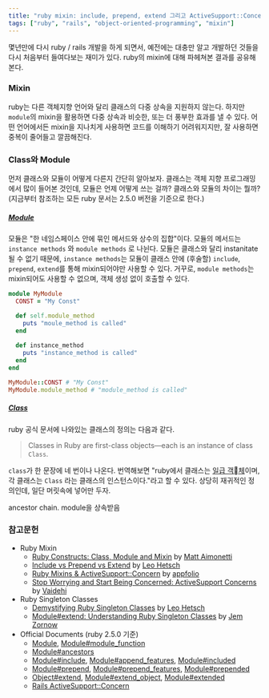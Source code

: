 ```yaml
---
title: "ruby mixin: include, prepend, extend 그리고 ActiveSupport::Concern"
tags: ["ruby", "rails", "object-oriented-programming", "mixin"]
---
```


몇년만에 다시 ruby / rails 개발을 하게 되면서, 예전에는 대충만 알고 개발하던 것들을 다시 처음부터 들여다보는 재미가 있다. ruby의 mixin에 대해 파헤쳐본 결과를 공유해본다.

### Mixin ###

ruby는 다른 객체지향 언어와 달리 클래스의 다중 상속을 지원하지 않는다. 하지만 `module`의 mixin을 활용하면 다중 상속과 비슷한, 또는 더 풍부한 효과를 낼 수 있다. 어떤 언어에서든 mixin을 지나치게 사용하면 코드를 이해하기 어려워지지만, 잘 사용하면 중복이 줄어들고 깔끔해진다. 

### Class와 Module ###

먼저 클래스와 모듈이 어떻게 다른지 간단히 알아보자. 클래스는 객체 지향 프로그래밍에서 많이 들어본 것인데, 모듈은 언제 어떻게 쓰는 걸까? 클래스와 모듈의 차이는 뭘까? (지금부터 참조하는 모든 ruby 문서는 2.5.0 버전을 기준으로 한다.)

##### [Module](https://ruby-doc.org/core-2.5.0/Module.html) #####

모듈은 "한 네임스페이스 안에 묶인 메서드와 상수의 집합"이다. 모듈의 메서드는 `instance methods` 와 `module methods` 로 나뉜다. 모듈은 클래스와 달리 instanitate될 수 없기 때문에,  `instance methods`는 모듈이 클래스 안에 (후술할) `include`, `prepend`, `extend`를 통해 mixin되어야만 사용할 수 있다. 거꾸로, `module methods`는 mixin되어도 사용할 수 없으며, 객체 생성 없이 호출할 수 있다.

```ruby
module MyModule
  CONST = "My Const"

  def self.module_method
    puts "moule_method is called"
  end
  
  def instance_method
    puts "instance_method is called"
  end
end

MyModule::CONST # "My Const" 
MyModule.module_method # "module_method is called"
```

##### [Class](https://ruby-doc.org/core-2.5.0/Class.html) #####

ruby 공식 문서에 나와있는 클래스의 정의는 다음과 같다.

> Classes in Ruby are first-class objects—each is an instance of class `Class`.

`class`가 한 문장에 네 번이나 나온다. 번역해보면 "ruby에서 클래스는 [일급 객체](https://ko.wikipedia.org/wiki/일급_객체)이며, 각 클래스는  `Class` 라는 클래스의 인스턴스이다."라고 할 수 있다. 상당히 재귀적인 정의인데, 일단 머릿속에 넣어만 두자.

ancestor chain. module을 상속받음

### 참고문헌 ###

- Ruby Mixin
  - [Ruby Constructs: Class, Module and Mixin](https://matt.aimonetti.net/posts/2012/07/30/ruby-class-module-mixins/) by [Matt Aimonetti](https://twitter.com/mattetti)
  - [Include vs Prepend vs Extend](http://leohetsch.com/include-vs-prepend-vs-extend/) by [Leo Hetsch](https://twitter.com/leo_hetsch)
  - [Ruby Mixins & ActiveSupport::Concern](http://engineering.appfolio.com/2013/06/17/ruby-mixins-activesupportconcern/) by [appfolio](https://twitter.com/appfolioeng)
  - [Stop Worrying and Start Being Concerned: ActiveSupport Concerns](http://vaidehijoshi.github.io/blog/2015/10/13/stop-worrying-and-start-being-concerned-activesupport-concerns/) by [Vaidehi](http://www.twitter.com/vaidehijoshi)
- Ruby Singleton Classes
  - [Demystifying Ruby Singleton Classes](http://leohetsch.com/demystifying-ruby-singleton-classes/) by [Leo Hetsch](https://twitter.com/leo_hetsch)
  - [Module#extend: Understanding Ruby Singleton Classes](https://medium.com/@jeremy_96642/module-extend-understanding-ruby-singleton-classes-9dea718c80f2) by [Jem Zornow](https://medium.com/@jeremy_96642)
- Official Documents (ruby 2.5.0 기준)
  - [Module](https://ruby-doc.org/core-2.5.0/Module.html), [Module#module_function](https://ruby-doc.org/core-2.5.0/Module.html#method-i-module_function)
  - [Module#ancestors](https://ruby-doc.org/core-2.5.0/Module.html#method-i-ancestors)
  - [Module#include](https://ruby-doc.org/core-2.5.0/Module.html#method-i-include), [Module#append_features](https://ruby-doc.org/core-2.5.0/Module.html#method-i-append_features), [Module#included](https://ruby-doc.org/core-2.5.0/Module.html#method-i-included)
  - [Module#prepend](https://ruby-doc.org/core-2.5.0/Module.html#method-i-prepend), [Module#prepend_features](https://ruby-doc.org/core-2.5.0/Module.html#method-i-prepend_features), [Module#prepended](https://ruby-doc.org/core-2.5.0/Module.html#method-i-prepended)
  - [Object#extend](https://ruby-doc.org/core-2.5.0/Object.html#method-i-extend), [Module#extend_object](https://ruby-doc.org/core-2.5.0/Module.html#method-i-extend_object), [Module#extended](https://ruby-doc.org/core-2.5.0/Module.html#method-i-extended)
  - [Rails ActiveSupport::Concern](https://api.rubyonrails.org/classes/ActiveSupport/Concern.html)